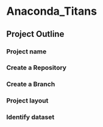 # Anaconda_Titans

## Project Outline

### Project name
### Create a Repository
### Create a Branch
### Project layout
### Identify dataset

